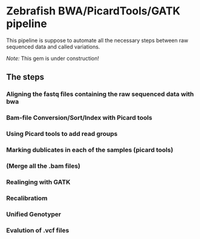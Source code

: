 # Zebrafish BWA/PicardTools/GATK pipeline

This pipeline is suppose to automate all the necessary steps between raw sequenced data and called variations.

_Note:_ This gem is under construction!

## The steps

### Aligning the fastq files containing the raw sequenced data with bwa

### Bam-file Conversion/Sort/Index with Picard tools

### Using Picard tools to add read groups

### Marking dublicates in each of the samples (picard tools)

### (Merge all the .bam files)

### Realinging with GATK

### Recalibratiom

### Unified Genotyper

### Evalution of .vcf files


